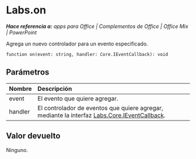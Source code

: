 
# <a name="labs.on"></a>Labs.on

 _**Hace referencia a:** apps para Office | Complementos de Office | Office Mix | PowerPoint_

Agrega un nuevo controlador para un evento especificado.

```
function on(event: string, handler: Core.IEventCallback): void
```


## <a name="parameters"></a>Parámetros


|**Nombre**|**Descripción**|
|:-----|:-----|
|event|El evento que quiere agregar.|
|handler|El controlador de eventos que quiere agregar, mediante la interfaz [Labs.Core.IEventCallback](../../reference/office-mix/labs.core.ieventcallback.md).|

## <a name="return-value"></a>Valor devuelto

Ninguno.

